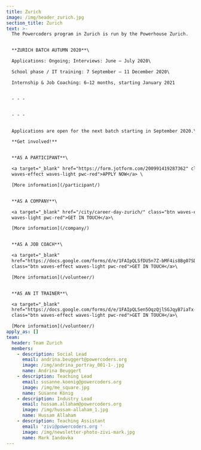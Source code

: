 ```yaml
---
title: Zurich
image: /img/header_zurich.jpg
section_title: Zurich
text: >-
  The Powercoders program in Zurich is run by the Powerhouse Zurich.


  **ZURICH BATCH AUTUMN 2020**\

  Applications: Ongoing; Interviews: June – July 2020\

  School phase / IT training: 7 September – 11 December 2020\

  Internship & Job Coaching: 6–12 months, starting January 2021


  - - -


  - - -


  Applications are open for the next batch starting in September 2020.\

  **Get involved!**


  **AS A PARTICIPANT**\

  <a target="_blank" href="https://form.jotform.com/200991419287362" class="btn
  waves-effect waves-light pwc-red">APPLY NOW</a> \

  [More information](/participant/)


  **AS A COMPANY**\

  <a target="_blank" href="/city/career-day-zurich/" class="btn waves-effect
  waves-light pwc-red">GET IN TOUCH</a>\

  [More information](/company/)


  **AS A JOB COACH**\

  <a target="_blank"
  href="https://docs.google.com/forms/d/e/1FAIpQLSfDU5n7Z-bMF4is8Bg07SD-0wv_PC40MPqiCtDA5nsZgCtlOg/viewform"
  class="btn waves-effect waves-light pwc-red">GET IN TOUCH</a>\

  [More information](/volunteer/)


  **AS AN IT TRAINER**\

  <a target="_blank"
  href="https://docs.google.com/forms/d/e/1FAIpQLSen5OqzQjlSGJqyB7iaTx-r1Lxj9Liznp8ELrB0bwgS-WGavQ/viewform"
  class="btn waves-effect waves-light pwc-red">GET IN TOUCH</a>\

  [More information](/volunteer/)
apply_as: []
team:
  header: Team Zurich
  members:
    - description: Social Lead
      email: andrina.beuggert@powercoders.org
      image: /img/andrina_portray_001-1-.jpg
      name: Andrina Beuggert
    - description: Teaching Lead
      email: susanne.koenig@powercoders.org
      image: /img/me_square.jpg
      name: Susanne König
    - description: Industry Lead
      email: hussam.allaham@powercoders.org
      image: /img/hussam-allaham_1.jpg
      name: Hussam Allaham
    - description: Teaching Assistant
      email: 'zivi@powercoders.org '
      image: /img/newsletter-photo-zivi-mark.jpg
      name: Mark Iandovka
---
```


